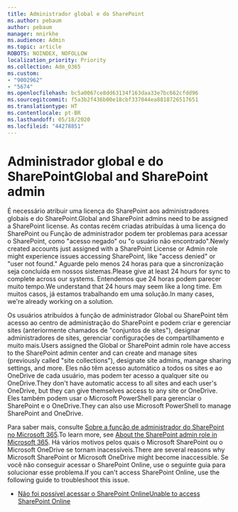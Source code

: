 ```yaml
---
title: Administrador global e do SharePoint
ms.author: pebaum
author: pebaum
manager: mnirkhe
ms.audience: Admin
ms.topic: article
ROBOTS: NOINDEX, NOFOLLOW
localization_priority: Priority
ms.collection: Adm_O365
ms.custom:
- "9002962"
- "5674"
ms.openlocfilehash: bc5a0067ce8dd63134f163daa33e7bc662cfdd96
ms.sourcegitcommit: f5a3b2f436b00e18cbf337044ea8818726517651
ms.translationtype: HT
ms.contentlocale: pt-BR
ms.lasthandoff: 05/18/2020
ms.locfileid: "44278851"
---
```

# <a name="global-and-sharepoint-admin"></a><span data-ttu-id="42bc8-102">Administrador global e do SharePoint</span><span class="sxs-lookup"><span data-stu-id="42bc8-102">Global and SharePoint admin</span></span>

<span data-ttu-id="42bc8-103">É necessário atribuir uma licença do SharePoint aos administradores globais e do SharePoint.</span><span class="sxs-lookup"><span data-stu-id="42bc8-103">Global and SharePoint admins need to be assigned a SharePoint license.</span></span> <span data-ttu-id="42bc8-104">As contas recém criadas atribuídas à uma licença do SharePoint ou Função de administrador podem ter problemas para acessar o SharePoint, como "acesso negado" ou "o usuário não encontrado".</span><span class="sxs-lookup"><span data-stu-id="42bc8-104">Newly created accounts just assigned with a SharePoint License or Admin role might experience issues accessing SharePoint, like "access denied" or "user not found."</span></span> <span data-ttu-id="42bc8-105">Aguarde pelo menos 24 horas para que a sincronização seja concluída em nossos sistemas.</span><span class="sxs-lookup"><span data-stu-id="42bc8-105">Please give at least 24 hours for sync to complete across our systems.</span></span> <span data-ttu-id="42bc8-106">Entendemos que 24 horas podem parecer muito tempo.</span><span class="sxs-lookup"><span data-stu-id="42bc8-106">We understand that 24 hours may seem like a long time.</span></span> <span data-ttu-id="42bc8-107">Em muitos casos, já estamos trabalhando em uma solução.</span><span class="sxs-lookup"><span data-stu-id="42bc8-107">In many cases, we're already working on a solution.</span></span>

<span data-ttu-id="42bc8-108">Os usuários atribuídos à função de administrador Global ou SharePoint têm acesso ao centro de administração do SharePoint e podem criar e gerenciar sites (anteriormente chamados de "conjuntos de sites"), designar administradores de sites, gerenciar configurações de compartilhamento e muito mais.</span><span class="sxs-lookup"><span data-stu-id="42bc8-108">Users assigned the Global or SharePoint admin role have access to the SharePoint admin center and can create and manage sites (previously called "site collections"), designate site admins, manage sharing settings, and more.</span></span> <span data-ttu-id="42bc8-109">Eles não têm acesso automático a todos os sites e ao OneDrive de cada usuário, mas podem ter acesso a qualquer site ou OneDrive.</span><span class="sxs-lookup"><span data-stu-id="42bc8-109">They don't have automatic access to all sites and each user's OneDrive, but they can give themselves access to any site or OneDrive.</span></span> <span data-ttu-id="42bc8-110">Eles também podem usar o Microsoft PowerShell para gerenciar o SharePoint e o OneDrive.</span><span class="sxs-lookup"><span data-stu-id="42bc8-110">They can also use Microsoft PowerShell to manage SharePoint and OneDrive.</span></span>

<span data-ttu-id="42bc8-111">Para saber mais, consulte [Sobre a função de administrador do SharePoint no Microsoft 365](https://docs.microsoft.com/sharepoint/sharepoint-admin-role).</span><span class="sxs-lookup"><span data-stu-id="42bc8-111">To learn more, see [About the SharePoint admin role in Microsoft 365](https://docs.microsoft.com/sharepoint/sharepoint-admin-role).</span></span>
<span data-ttu-id="42bc8-112">Há vários motivos pelos quais o Microsoft SharePoint ou o Microsoft OneDrive se tornam inacessíveis.</span><span class="sxs-lookup"><span data-stu-id="42bc8-112">There are several reasons why Microsoft SharePoint or Microsoft OneDrive might become inaccessible.</span></span> <span data-ttu-id="42bc8-113">Se você não conseguir acessar o SharePoint Online, use o seguinte guia para solucionar esse problema.</span><span class="sxs-lookup"><span data-stu-id="42bc8-113">If you can't access SharePoint Online, use the following guide to troubleshoot this issue.</span></span>

- [<span data-ttu-id="42bc8-114">Não foi possível acessar o SharePoint Online</span><span class="sxs-lookup"><span data-stu-id="42bc8-114">Unable to access SharePoint Online</span></span>](https://docs.microsoft.com/sharepoint/troubleshoot/sharing-and-permissions/sharepoint-online-inaccessible)

